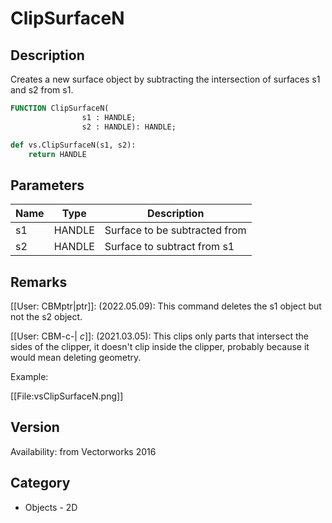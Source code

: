 # ClipSurfaceN

## Description
Creates a new surface object by subtracting the intersection of surfaces s1 and s2 from s1.

```pascal
FUNCTION ClipSurfaceN(
				s1 : HANDLE;
				s2 : HANDLE): HANDLE;
```

```python
def vs.ClipSurfaceN(s1, s2):
    return HANDLE
```

## Parameters
|Name|Type|Description|
|---|---|---|
|s1|HANDLE|Surface to be subtracted from|
|s2|HANDLE|Surface to subtract from s1|

## Remarks
[[User: CBMptr|ptr]]: (2022.05.09): This command deletes the s1 object but not the s2 object. 

[[User: CBM-c-| _c_]]: (2021.03.05):
This clips only parts that intersect the sides of the clipper, it doesn't clip inside the clipper, probably because it would mean deleting geometry.

Example:

[[File:vsClipSurfaceN.png]]

## Version
Availability: from Vectorworks 2016

## Category
* Objects - 2D

